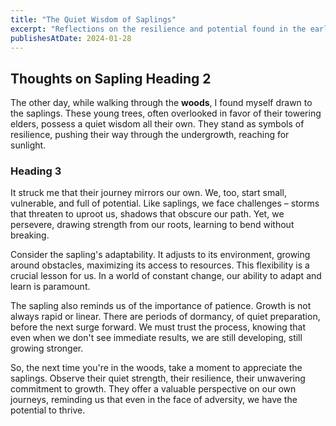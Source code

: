 ```yaml
---
title: "The Quiet Wisdom of Saplings"
excerpt: "Reflections on the resilience and potential found in the early stages of growth, inspired by observing young trees."
publishesAtDate: 2024-01-28
---
```


## Thoughts on Sapling Heading 2

The other day, while walking through the **woods**, I found myself drawn to the saplings. These young trees, often overlooked in favor of their towering elders, possess a quiet wisdom all their own. They stand as symbols of resilience, pushing their way through the undergrowth, reaching for sunlight.

### Heading 3

It struck me that their journey mirrors our own. We, too, start small, vulnerable, and full of potential. Like saplings, we face challenges – storms that threaten to uproot us, shadows that obscure our path. Yet, we persevere, drawing strength from our roots, learning to bend without breaking.

Consider the sapling's adaptability. It adjusts to its environment, growing around obstacles, maximizing its access to resources. This flexibility is a crucial lesson for us. In a world of constant change, our ability to adapt and learn is paramount.

The sapling also reminds us of the importance of patience. Growth is not always rapid or linear. There are periods of dormancy, of quiet preparation, before the next surge forward. We must trust the process, knowing that even when we don't see immediate results, we are still developing, still growing stronger.

So, the next time you're in the woods, take a moment to appreciate the saplings. Observe their quiet strength, their resilience, their unwavering commitment to growth. They offer a valuable perspective on our own journeys, reminding us that even in the face of adversity, we have the potential to thrive.
